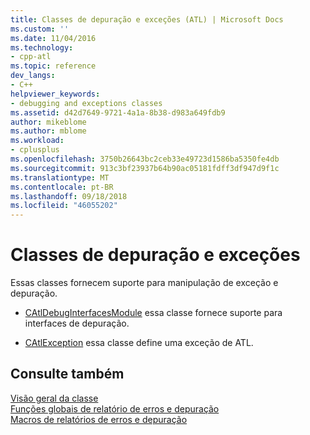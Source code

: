 ```yaml
---
title: Classes de depuração e exceções (ATL) | Microsoft Docs
ms.custom: ''
ms.date: 11/04/2016
ms.technology:
- cpp-atl
ms.topic: reference
dev_langs:
- C++
helpviewer_keywords:
- debugging and exceptions classes
ms.assetid: d42d7649-9721-4a1a-8b38-d983a649fdb9
author: mikeblome
ms.author: mblome
ms.workload:
- cplusplus
ms.openlocfilehash: 3750b26643bc2ceb33e49723d1586ba5350fe4db
ms.sourcegitcommit: 913c3bf23937b64b90ac05181fdff3df947d9f1c
ms.translationtype: MT
ms.contentlocale: pt-BR
ms.lasthandoff: 09/18/2018
ms.locfileid: "46055202"
---
```

# <a name="debugging-and-exceptions-classes"></a>Classes de depuração e exceções

Essas classes fornecem suporte para manipulação de exceção e depuração.

- [CAtlDebugInterfacesModule](../atl/reference/catldebuginterfacesmodule-class.md) essa classe fornece suporte para interfaces de depuração.

- [CAtlException](../atl/reference/catlexception-class.md) essa classe define uma exceção de ATL.

## <a name="see-also"></a>Consulte também

[Visão geral da classe](../atl/atl-class-overview.md)<br/>
[Funções globais de relatório de erros e depuração](../atl/reference/debugging-and-error-reporting-global-functions.md)<br/>
[Macros de relatórios de erros e depuração](../atl/reference/debugging-and-error-reporting-macros.md)

